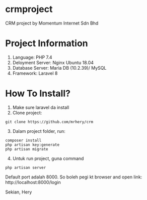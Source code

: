 # crmproject
CRM project by Momentum Internet Sdn Bhd

# Project Information
1. Language: PHP 7.4
2. Deloyment Server: Nginx Ubuntu 18.04
3. Database Server: Maria DB (10.2.39)/ MySQL
4. Framework: Laravel 8

# How To Install?
1. Make sure laravel da install 
2. Clone project:
```
git clone https://github.com/mrhery/crm
```
3. Dalam project folder, run:
```
composer install
php artisan key:generate
php artisan migrate
```
4. Untuk run project, guna command 
```
php artisan server
```

Default port adalah 8000. So boleh pegi kt browser and open link: http://localhost:8000/login

Sekian,
Hery
